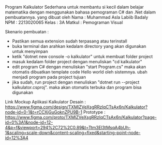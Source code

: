 Program Kalkulator Sederhana untuk membantu si kecil dalam belajar matematika dengan menggunakan bahasa pemograman C# dan .Net dalam pembuatannya. yang dibuat oleh
Nama   : Muhammad Asla Labiib Badaly
NPM    : 2213020065
Kelas  : 3A
Matkul : Pemograman Visual

Skenario pembuatan :
 - Pastikan semua extension sudah terpasang atau terinstall
 - buka terminal dan arahkan kedalam directory yang akan digunakan untuk menyimpan
 - ketik "dotnet new console -o kalkulator" untuk membuat folder project
 - masuk kedalam folder project dengan menuliskan "cd kalkulator"
 - edit program C# dengan menuliskan "start Program.cs" maka akan otomatis dibuatkan template code Hello world oleh sistemnya. ubah menjadi program pada project tujuan
 - jika sudah, run project dengan menuliskan "dotnet run --project kalkulator.csproj".  maka akan otomatis terbuka dan program bisa digunakan

Link Mockup Aplikasi Kalkulator
Desain    : https://www.figma.com/design/TXMlZVeXsgRRzIqCTsAx6n/Kalkulator?node-id=0-1&t=rCCXjGuGoknZPU9B-1
Prototype : https://www.figma.com/proto/TXMlZVeXsgRRzIqCTsAx6n/Kalkulator?page-id=0%3A1&node-id=12-4&p=f&viewport=294%2C72%2C0.89&t=Ttm3El3tMsqA4bUh-1&scaling=scale-down&content-scaling=fixed&starting-point-node-id=12%3A4
